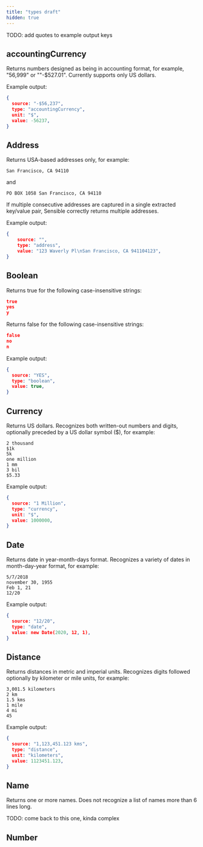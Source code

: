 ```yaml
---
title: "types draft"
hidden: true
---
```

TODO: add quotes to example output keys



accountingCurrency
----

Returns numbers designed as being in accounting format, for example, "56,999" or ""-$527.01".  Currently supports only US dollars.

Example output:


```json
{
  source: "-$56,237",
  type: "accountingCurrency",
  unit: "$",
  value: -56237,
}
```



Address
----
Returns USA-based addresses only, for example:

```123 Waverly Pl
San Francisco, CA 94110
```

and

```PO BOX 1058 San Francisco, CA 94110```

If multiple consecutive addresses are captured in a single extracted key/value  pair, Sensible correctly returns multiple addresses. 

Example output:
```json
{
	source: "",
	type: "address",
	value: "123 Waverly Pl\nSan Francisco, CA 941104123",
}
```



Boolean
----

Returns true for the following case-insensitive strings:

```json
true
yes
y
```

Returns false for the following case-insensitive strings:

```json
false
no
n
```

Example output:

```json
{
  source: "YES",
  type: "boolean",
  value: true,
}
```

Currency
----

Returns US dollars. Recognizes both written-out numbers and digits,  optionally preceded by a US dollar symbol ($), for example: 

```
2 thousand
$1k
5k
one million
1 mm
3 bil
$5.33

```

Example output:

```json
{
  source: "1 Million",
  type: "currency",
  unit: "$",
  value: 1000000,
}
```

Date
-----

Returns date in year-month-days format. Recognizes a variety of dates in month-day-year format, for example:

```
5/7/2018
november 30, 1955
Feb 1, 21
12/20
```

Example output:

```json
{
  source: "12/20",
  type: "date",
  value: new Date(2020, 12, 1),
}
```



Distance
----

Returns distances in metric and imperial units. Recognizes digits followed optionally by kilometer or mile units,  for example: 

```
3,001.5 kilometers
2 km
1.5 kms
1 mile
4 mi
45
```

Example output:

```json
{
  source: "1,123,451.123 kms",
  type: "distance",
  unit: "kilometers",
  value: 1123451.123,
}
```

Name
----

Returns one or more names. Does not recognize a list of names more than 6 lines long. 

TODO: come back to this one, kinda complex

Number
----

